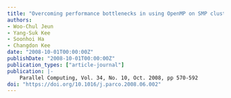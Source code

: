 ```yaml
---
title: "Overcoming performance bottlenecks in using OpenMP on SMP clusters"
authors:
- Woo-Chul Jeun
- Yang-Suk Kee
- Soonhoi Ha
- Changdon Kee
date: "2008-10-01T00:00:00Z"
publishDate: "2008-10-01T00:00:00Z"
publication_types: ["article-journal"]
publication: |-
    Parallel Computing, Vol. 34, No. 10, Oct. 2008, pp 570-592
doi: "https://doi.org/10.1016/j.parco.2008.06.002"
---
```

